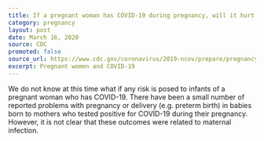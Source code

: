 ```yaml
---
title: If a pregnant woman has COVID-19 during pregnancy, will it hurt the baby?
category: pregnancy
layout: post
date: March 16, 2020
source: CDC
promoted: false
source_url: https://www.cdc.gov/coronavirus/2019-ncov/prepare/pregnancy-breastfeeding.html
excerpt: Pregnant women and COVID-19
---
```


We do not know at this time what if any risk is posed to infants of a pregnant woman who has COVID-19. There have been a small number of reported problems with pregnancy or delivery (e.g. preterm birth) in babies born to mothers who tested positive for COVID-19 during their pregnancy. However, it is not clear that these outcomes were related to maternal infection.
